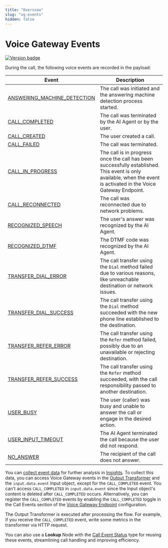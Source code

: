 ```yaml
---
title: "Overview"
slug: "vg-events"
hidden: false
---
```


# Voice Gateway Events

<a href="Updated"><img src="https://img.shields.io/badge/Updated_in-v4.90-blue" alt="Version badge" /></a>

During the call, the following voice events are recorded in the payload:

| Event                                                         | Description                                                                                                                                                       |
|---------------------------------------------------------------|-------------------------------------------------------------------------------------------------------------------------------------------------------------------|
| [ANSWERING_MACHINE_DETECTION](ANSWERING_MACHINE_DETECTION.md) | The call was initiated and the answering machine detection process started.                                                                                       |
| [CALL_COMPLETED](CALL_COMPLETED.md)                           | The call was terminated by the AI Agent or by the user.                                                                                                           |
| [CALL_CREATED](CALL_CREATED.md)                               | The user created a call.                                                                                                                                          |
| [CALL_FAILED](CALL_FAILED.md)                                 | The call was terminated.                                                                                                                                          |
| [CALL_IN_PROGRESS](CALL_IN_PROGRESS.md)                       | The call is in progress once the call has been successfully established. This event is only available, when the event is activated in the Voice Gateway Endpoint. |
| [CALL_RECONNECTED](CALL_RECONNECTED.md)                       | The call was reconnected due to network problems.                                                                                                                 |
| [RECOGNIZED_SPEECH](RECOGNIZED_SPEECH.md)                     | The user's answer was recognized by the AI Agent.                                                                                                                 |
| [RECOGNIZED_DTMF](RECOGNIZED_DTMF.md)                         | The DTMF code was recognized by the AI Agent.                                                                                                                     |
| [TRANSFER_DIAL_ERROR](TRANSFER_DIAL_ERROR.md)                 | The call transfer using the `Dial` method failed due to various reasons, like unreachable destination or network issues.                                          |
| [TRANSFER_DIAL_SUCCESS](TRANSFER_DIAL_SUCCESS.md)             | The call transfer using the `Dial` method succeeded with the new phone line established to the destination.                                                       |
| [TRANSFER_REFER_ERROR](TRANSFER_REFER_ERROR.md)               | The call transfer using the `Refer` method failed, possibly due to an unavailable or rejecting destination.                                                       |
| [TRANSFER_REFER_SUCCESS](TRANSFER_REFER_SUCCESS.md)           | The call transfer using the `Refer` method succeeded, with the call responsibility passed to another destination.                                                 |
| [USER_BUSY](USER_BUSY.md)                                     | The user (caller) was busy and unable to answer the call or engage in the desired action.                                                                         |
| [USER_INPUT_TIMEOUT](USER_INPUT_TIMEOUT.md)                   | The AI Agent terminated the call because the user did not respond.                                                                                                |
| [NO_ANSWER](NO_ANSWER.md)                                     | The recipient of the call does not answer.                                                                                                            |

You can [collect event data](../../../ai/analyze/collecting-data.md) for further analysis in [Insights](../../../ai/analyze/insights.md). To collect this data, you can access Voice Gateway events in the [Output Transformer](../../../ai/deploy/endpoints/transformers/output-transformer.md) and the `input.data.event` Input object, except for the `CALL_COMPLETED` event. You can't access `CALL_COMPLETED` in `input.data.event` since the Input object's content is deleted after `CALL_COMPLETED` occurs. Alternatively, you can register the `CALL_COMPLETED` events by enabling the `CALL_COMPLETED` toggle in the Call Events section of the [Voice Gateway Endpoint](../../../ai/deploy/endpoint-reference/voice-gateway.md) configuration.

The Output Transformer is executed after processing the flow. For example, if you receive the `CALL_COMPLETED` event, write some metrics in the transformer via HTTP request.

You can also use a **Lookup** Node with the [Call Event Status](../../../ai/build/node-reference/logic/lookup.md) type for reusing these events, streamlining call handling and improving efficiency.